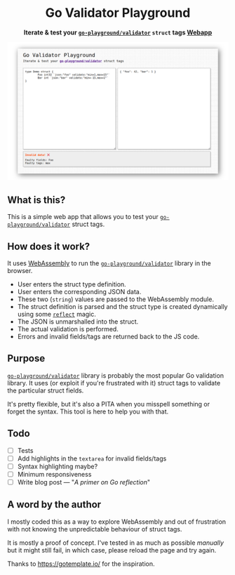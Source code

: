 <div align="center">
	<h1>Go Validator Playground</h1>
	<p>
		<b>
            Iterate & test your <a href="https://pkg.go.dev/github.com/go-playground/validator/v10"><code>go-playground/validator</code></a>			<code>struct</code> tags
        </b>
        <b>
            <a href="https://apps.abhijithota.me/go-validator-playground">Webapp</a>
        </b>
	</p>
</div>

</p>

![](.github/readme.png)

## What is this?

This is a simple web app that allows you to test your [`go-playground/validator`](https://pkg.go.dev/github.com/go-playground/validator/v10) struct tags.

## How does it work?

It uses [WebAssembly](https://webassembly.org/) to run the [`go-playground/validator`](https://pkg.go.dev/github.com/go-playground/validator/v10) library in the browser. 

- User enters the struct type definition.
- User enters the corresponding JSON data.
- These two (`string`) values are passed to the WebAssembly module.
- The struct definition is parsed and the struct type is created dynamically using some [`reflect`](https://golang.org/pkg/reflect/) magic.
- The JSON is unmarshalled into the struct.
- The actual validation is performed.
- Errors and invalid fields/tags are returned back to the JS code.
  
## Purpose

[`go-playground/validator`](https://pkg.go.dev/github.com/go-playground/validator/v10) library is probably the most popular Go validation library. It uses (or exploit if you're frustrated with it) struct tags to validate the particular struct fields. 

It's pretty flexible, but it's also a PITA when you misspell something or forget the syntax. This tool is here to help you with that. 

## Todo

- [ ] Tests
- [ ] Add highlights in the `textarea` for invalid fields/tags
- [ ] Syntax highlighting maybe?
- [ ] Minimum responsiveness
- [ ] Write blog post — "*A primer on Go reflection*"

## A word by the author

I mostly coded this as a way to explore WebAssembly and out of frustration with not knowing the unpredictable behaviour of struct tags.

It is mostly a proof of concept. I've tested in as much as possible *manually* but it might still fail, in which case, please reload the page and try again.

Thanks to https://gotemplate.io/ for the inspiration.

